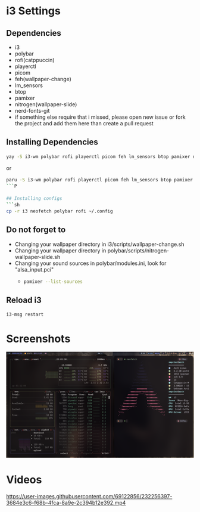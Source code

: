 # i3 Settings

## Dependencies
- i3
- polybar
- rofi(catppuccin)
- playerctl
- picom
- feh(wallpaper-change)
- lm_sensors
- btop
- pamixer
- nitrogen(wallpaper-slide)
- nerd-fonts-git
- if something else require that i missed, please open new issue or fork the project and add them here than create a pull request

## Installing Dependencies 
```sh
yay -S i3-wm polybar rofi playerctl picom feh lm_sensors btop pamixer nitrogen nerd-fonts-git
```
or
```sh
paru -S i3-wm polybar rofi playerctl picom feh lm_sensors btop pamixer nitrogen nerd-fonts-git
```P

## Installing configs
```sh
cp -r i3 neofetch polybar rofi ~/.config
```

## Do not forget to 
- Changing your wallpaper directory in i3/scripts/wallpaper-change.sh
- Changing your wallpaper directory in polybar/scripts/nitrogen-wallpaper-slide.sh
- Changing your sound sources in polybar/modules.ini, look for "alsa_input.pci"
  - ```sh
    pamixer --list-sources
    ```

## Reload i3
```sh
i3-msg restart
```

# Screenshots
<img src="assets/desktop.png">

# Videos
https://user-images.githubusercontent.com/69122856/232256397-3684e3c6-f68b-4fca-8a9e-2c394b12e392.mp4